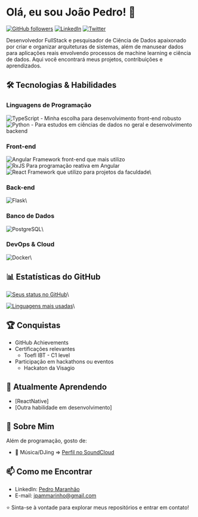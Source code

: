 # Olá, eu sou João Pedro! 👋

[![GitHub followers](https://img.shields.io/github/followers/joaopmarinho?label=Follow&style=social)](https://github.com/joaopmarinho)
[![LinkedIn](https://img.shields.io/badge/-LinkedIn-blue?style=flat-square&logo=Linkedin&logoColor=white)](https://linkedin.com/in/seu-perfil)
[![Twitter](https://img.shields.io/badge/-Twitter-1DA1F2?style=flat-square&logo=twitter&logoColor=white)](https://twitter.com/seu-perfil)

Desenvolvedor FullStack e pesquisador de Ciência de Dados apaixonado por criar e organizar arquiteturas de sistemas, além de manusear dados para aplicações reais envolvendo processos de machine learning e ciência de dados. Aqui você encontrará meus projetos, contribuições e aprendizados.

## 🛠️ Tecnologias & Habilidades

### Linguagens de Programação
![TypeScript](https://img.shields.io/badge/TypeScript-3178C6?style=for-the-badge&logo=typescript&logoCor=white) - Minha escolha para desenvolvimento front-end robusto
![Python](https://img.shields.io/badge/-Python-3776AB?style=flat-square&logo=python&logoColor=white) - Para estudos em ciências de dados no geral e desenvolvimento backend

### Front-end
![Angular](https://img.shields.io/badge/Angular-DD0031?style=for-the-badge&logo=angular&logoColor=white) Framework front-end que mais utilizo\
![RxJS](https://img.shields.io/badge/RxJS-B7178C?style=for-the-badge&logo=reactivex&logoColor=white) Para programação reativa em Angular\
![React](https://img.shields.io/badge/-React-61DAFB?style=flat-square&logo=react&logoColor=black) Framework que utilizo para projetos da faculdade\

### Back-end
![Flask](https://img.shields.io/badge/Flask-%23000.svg?style=for-the-badge&logo=flask&logoColor=white)\

### Banco de Dados
![PostgreSQL](https://img.shields.io/badge/-PostgreSQL-336791?style=flat-square&logo=postgresql&logoColor=white)\

### DevOps & Cloud
![Docker](https://img.shields.io/badge/-Docker-2496ED?style=flat-square&logo=docker&logoColor=white)\

## 📊 Estatísticas do GitHub

[![Seus status no GitHub](https://github-readme-stats.vercel.app/api?username=joaopmarinho&show_icons=true&theme=dracula)](https://github.com/joaopmarinho)\

[![Linguagens mais usadas](https://github-readme-stats.vercel.app/api/top-langs/?username=joaopmarinho&layout=compact&theme=dracula)](https://github.com/joaopmarinho)\

## 🏆 Conquistas

- GitHub Achievements 
- Certificações relevantes
  - Toefl IBT - C1 level
- Participação em hackathons ou eventos
  - Hackaton da Visagio

## 🌱 Atualmente Aprendendo

- [ReactNative]
- [Outra habilidade em desenvolvimento]

## 💬 Sobre Mim

Além de programação, gosto de:
- 🎵 Música/DJing => [Perfil no SoundCloud](https://soundcloud.com/jo-o-pedro-887)

## 📫 Como me Encontrar

- LinkedIn: [Pedro Maranhão](https://www.linkedin.com/in/pedro-maranh%C3%A3o-35988a240/)
- E-mail: jpammarinho@gmail.com

⭐ Sinta-se à vontade para explorar meus repositórios e entrar em contato!

